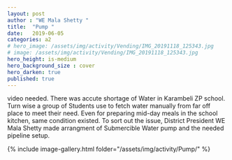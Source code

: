 ```yaml
---
layout: post
author : "WE Mala Shetty "
title:  "Pump "
date:   2019-06-05
categories: a2
# hero_image: /assets/img/activity/Vending/IMG_20191118_125343.jpg
# image: /assets/img/activity/Vending/IMG_20191118_125343.jpg
hero_height: is-medium
hero_background_size : cover
hero_darken: true
published: true
---
```


video needed. 
There was accute shortage of Water in Karambeli ZP school. Turn wise a group of Students use to fetch water manually from far off place to meet their need. Even for preparing mid-day meals in the school kitchen, same condition existed. To sort out the issue, District President WE Mala Shetty made arrangment of Submercible Water pump and the needed pipeline setup.

{% include image-gallery.html folder="/assets/img/activity/Pump/" %}